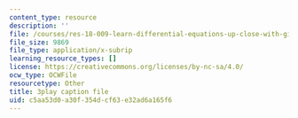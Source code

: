 ```yaml
---
content_type: resource
description: ''
file: /courses/res-18-009-learn-differential-equations-up-close-with-gilbert-strang-and-cleve-moler-fall-2015/c5aa53d0a30f354dcf63e32ad6a165f6_Q_f1vRLAENA.srt
file_size: 9869
file_type: application/x-subrip
learning_resource_types: []
license: https://creativecommons.org/licenses/by-nc-sa/4.0/
ocw_type: OCWFile
resourcetype: Other
title: 3play caption file
uid: c5aa53d0-a30f-354d-cf63-e32ad6a165f6
---
```

